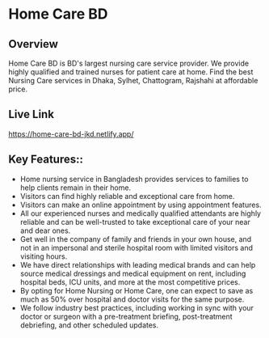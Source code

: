 # Home Care BD

## Overview

Home Care BD is BD's largest nursing care service provider. We provide highly qualified and trained nurses for patient care at home. Find the best Nursing Care services in Dhaka, Sylhet, Chattogram, Rajshahi at affordable price.

## Live Link

https://home-care-bd-jkd.netlify.app/
 
## Key Features::

- Home nursing service in Bangladesh provides services to families to help clients remain in their home.
- Visitors can find highly reliable and exceptional care from home.
- Visitors can make an online appointment by using appointment features.
 - All our experienced nurses and medically qualified attendants are highly reliable and can be well-trusted to take exceptional care of your near and dear ones.
 - Get well in the company of family and friends in your own house, and not in an impersonal and sterile hospital room with limited visitors and visiting hours.
 - We have direct relationships with leading medical brands and can help source medical dressings and medical equipment on rent, including hospital beds, ICU units, and more at the most competitive prices.
 - By opting for Home Nursing or Home Care, one can expect to save as much as 50% over hospital and doctor visits for the same purpose.
 - We follow industry best practices, including working in sync with your doctor or surgeon with a pre-treatment briefing, post-treatment debriefing, and other scheduled updates.
  